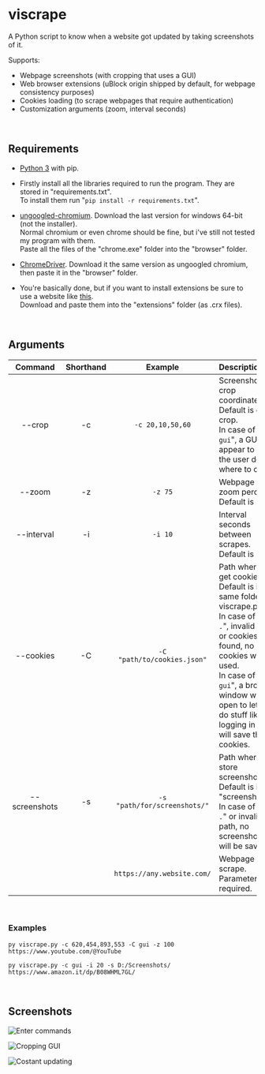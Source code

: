 # viscrape
A Python script to know when a website got updated by taking screenshots of it.

Supports:
- Webpage screenshots (with cropping that uses a GUI)
- Web browser extensions (uBlock origin shipped by default, for webpage consistency purposes)
- Cookies loading (to scrape webpages that require authentication)
- Customization arguments (zoom, interval seconds)

&nbsp;
## Requirements
- [Python 3](https://www.python.org/downloads/) with pip.

- Firstly install all the libraries required to run the program. They are stored in "requirements.txt".<br>
To install them run "`pip install -r requirements.txt`".

- [ungoogled-chromium](https://ungoogled-software.github.io/ungoogled-chromium-binaries/releases/windows/64bit/). Download the last version for windows 64-bit (not the installer).<br>
Normal chromium or even chrome should be fine, but i've still not tested my program with them.<br>
Paste all the files of the "chrome.exe" folder into the "browser" folder.

- [ChromeDriver](https://chromedriver.chromium.org/downloads). Download it the same version as ungoogled chromium, then paste it in the "browser" folder.

- You're basically done, but if you want to install extensions be sure to use a website like [this](https://standaloneinstaller.com/online-tools/crx-downloader).<br>Download and paste them into the "extensions" folder (as .crx files).

&nbsp;
## Arguments

| Command       | Shorthand | Example                      | Description
|:-:            |:-:        | :-:                          |:-
| --crop        | -c        | `-c 20,10,50,60`             | Screenshot crop coordinates. Default is don't crop.<br>In case of "`-c gui`", a GUI will appear to let the user decide where to crop.
| --zoom        | -z        | `-z 75`                      | Webpage zoom percent. Default is 100.
| --interval    | -i        | `-i 10`                      | Interval seconds between scrapes. Default is 20.
| --cookies     | -C        | `-C "path/to/cookies.json"`  | Path where to get cookies. Default is in the same folder of viscrape.py.<br>In case of "`-C .`", invalid path or cookies not found, no cookies will be used.<br>In case of "`-C gui`", a browser window will open to let you do stuff like logging in and will save the cookies.
| --screenshots | -s        | `-s "path/for/screenshots/"` | Path where to store screenshots. Default is in "screenshots/".<br>In case of "`-s .`" or invalid path, no screenshots will be saved.
|               |           | `https://any.website.com/`   | Webpage to scrape. Parameter required.

&nbsp;
### Examples
```
py viscrape.py -c 620,454,893,553 -C gui -z 100 https://www.youtube.com/@YouTube
```
```
py viscrape.py -c gui -i 20 -s D:/Screenshots/ https://www.amazon.it/dp/B08WHML7GL/
```

&nbsp;
## Screenshots

![Enter commands](https://i.imgur.com/GzLNeIy.png)

![Cropping GUI](https://i.imgur.com/JsOf1jd.png)

![Costant updating](https://i.imgur.com/MnX1xY6.png)